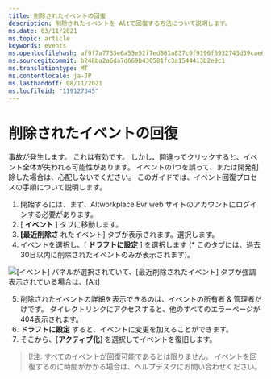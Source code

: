 ```yaml
---
title: 削除されたイベントの回復
description: 削除されたイベントを Altで回復する方法について説明します。
ms.date: 03/11/2021
ms.topic: article
keywords: events
ms.openlocfilehash: af9f7a7733e6a55e52f7ed861a837c6f9196f6932743d39cae69688e4717b9c6
ms.sourcegitcommit: b248ba2a6da7d669b430581fc3a1544413b2e9c1
ms.translationtype: MT
ms.contentlocale: ja-JP
ms.lasthandoff: 08/11/2021
ms.locfileid: "119127345"
---
```

# <a name="recovering-deleted-events"></a>削除されたイベントの回復

事故が発生します。 これは有効です。 しかし、間違ってクリックすると、イベント全体が失われる可能性があります。 イベントの1つを誤って、または開発削除した場合は、心配しないでください。 このガイドでは、イベント回復プロセスの手順について説明します。

1. 開始するには、まず、Altworkplace Evr web サイトのアカウントにログインする必要があります。
2. [ **イベント** ] タブに移動します。
3. **[最近削除さ** れたイベント] タブが表示されます。選択します。
4. イベントを選択し、[ **ドラフトに設定** ] を選択します (* このタブには、過去30日以内に削除されたイベントのみが表示されます)。

![[イベント] パネルが選択されていて、[最近削除されたイベント] タブが強調表示されている場合は、[Alt]](images/recovering-deleted-events.png)

5. 削除されたイベントの詳細を表示できるのは、イベントの所有者 & 管理者だけです。 ダイレクトリンクにアクセスすると、他のすべてのエラーページが404表示されます。
6. **ドラフトに設定** すると、イベントに変更を加えることができます。
7. そこから、[**アクティブ化**] を選択してイベントを復旧します。

> [!注: すべてのイベントが回復可能であるとは限りません。 イベントを回復するのに時間がかかる場合は、ヘルプデスクにお問い合わせください。